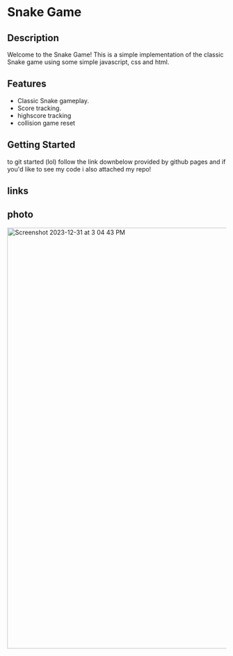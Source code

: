 

# Snake Game

## Description

Welcome to the Snake Game! This is a simple implementation of the classic Snake game using some simple javascript, css and html.

## Features

- Classic Snake gameplay.
- Score tracking.
- highscore tracking
- collision game reset

## Getting Started
 
 to git started (lol) follow the link downbelow provided by github pages and if you'd like to see my code i also attached my repo!

 ## links
 


## photo
<img width="966" alt="Screenshot 2023-12-31 at 3 04 43 PM" src="https://github.com/niccbytes/snakegame/assets/140906373/cb5ae0b0-8768-46ca-94f7-7514fa055550">